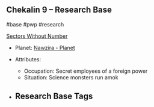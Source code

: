 ## Chekalin 9 &ndash; Research Base

#base #pwp #research

[Sectors Without Number](https://sectorswithoutnumber.com/sector/bfDcBzTtgpeyLUfwzjio/researchBase/Isgl816NRMOljnUyFOAM)

- Planet: [Nawzira - Planet](../../../Gaming/StarsWithoutNumber/PiratesWithoutPlunder/Nawzira%20-%20Planet.md)

- Attributes:
   -   Occupation: Secret employees of a foreign power
   -   Situation: Science monsters run amok

- Research Base Tags
	-  

